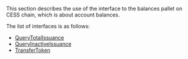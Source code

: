 This section describes the use of the interface to the balances pallet on CESS chain, which is about account balances.

The list of interfaces is as follows:
- [QueryTotalIssuance](QueryTotalIssuance.md)
- [QueryInactiveIssuance](QueryInactiveIssuance.md)
- [TransferToken](TransferToken.go)
